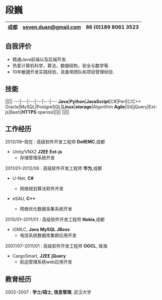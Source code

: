 段巍
============

成都 | <seven.duan@gmail.com> | 86 (0)189 8061 3523 
---|---|---

自我评价
---------------
* 精通Java前端以及后端开发.
* 热爱计算机科学，算法，数据结构，安全与数学等.
* 10年敏捷开发实践经验，具备带团队和项目管理经验.

技能
---------

|||||
---|---|---|---|---|---
**Java**|**Python**|**JavaScript**|C#|Perl|C/C++
Oracle|MySQL|PostgreSQL|**Linux**|**storage**|Algorithm
**Agile**|Git|jQuery|Ext-js|Bash|**HTTPS**
openssl|||||
|||||

工作经历
----------

2012/06–现在
:   高级软件开发工程师 **DellEMC**,成都

* Unity/VNX2 **J2EE**  **Ext-js**
    * 存储管理系统开发

2011/01–2012/06
:   高级软件开发工程师 **华为**,成都

* U-Net, **C#** 
    * 网络规划算法软件开发

* eSAU, **C++** 
    * 网络优化数据采集系统开发

2010/01–2011/01
:   高级软件开发工程师 **Nokia**,成都

* iGMLC, **Java** **MySQL** **JBoss**
    * 电信系统数据库集群应用开发

2007/07–2011/01
:   高级软件开发工程师 **OOCL**, 珠海

* CargoSmart, **J2EE** **jQuery**
    * 航运管理系统web应用开发

教育经历
---------

2002–2007 
:   **学士/硕士, 信息管理**;  武汉大学


